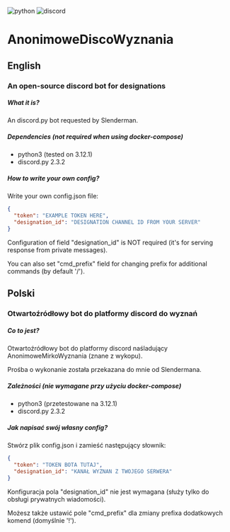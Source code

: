![python](https://img.shields.io/badge/Python-FFD43B?style=for-the-badge&logo=python&logoColor=blue)
![discord](https://img.shields.io/badge/Discord-5865F2?style=for-the-badge&logo=discord&logoColor=white)

# AnonimoweDiscoWyznania

## English

### An open-source discord bot for designations

##### What it is?
An discord.py bot requested by Slenderman. 

##### Dependencies (not required when using docker-compose)
* python3 (tested on 3.12.1)
* discord.py 2.3.2

##### How to write your own config?
Write your own config.json file:
```json
{
  "token": "EXAMPLE TOKEN HERE",
  "designation_id": "DESIGNATION CHANNEL ID FROM YOUR SERVER"
}
```

Configuration of field "designation_id" is NOT required (it's for serving response from private messages).

You can also set "cmd_prefix" field for changing prefix for additional commands (by default '/').

## Polski

### Otwartoźródłowy bot do platformy discord do wyznań

##### Co to jest?
Otwartoźródłowy bot do platformy discord naśladujący AnonimoweMirkoWyznania (znane z wykopu).

Prośba o wykonanie została przekazana do mnie od Slendermana.

##### Zależności (nie wymagane przy użyciu docker-compose)
* python3 (przetestowane na 3.12.1)
* discord.py 2.3.2

##### Jak napisać swój własny config?
Stwórz plik config.json i zamieść następujący słownik:
```json
{
  "token": "TOKEN BOTA TUTAJ",
  "designation_id": "KANAŁ WYZNAN Z TWOJEGO SERWERA"
}
```

Konfiguracja pola "designation_id" nie jest wymagana (służy tylko do obsługi prywatnych wiadomości).

Możesz także ustawić pole "cmd_prefix" dla zmiany prefixa dodatkowych komend (domyślnie '!').
